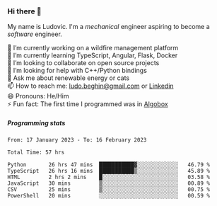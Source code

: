 ### Hi there 👋

My name is Ludovic. I'm a *mechanical* engineer aspiring to become a *software* engineer.

 🔭 I’m currently working on a wildfire management platform<br/>
 🌱 I’m currently learning TypeScript, Angular, Flask, Docker<br/>
 👯 I’m looking to collaborate on open source projects<br/>
 🤔 I’m looking for help with C++/Python bindings<br/>
 💬 Ask me about renewable energy or cats<br/>
 📫 How to reach me: ludo.beghin@gmail.com or [Linkedin](https://www.linkedin.com/in/ludovic-beghin/)<br/>
 😄 Pronouns: He/Him<br/>
 ⚡ Fun fact: The first time I programmed was in [Algobox](https://fr.wikipedia.org/wiki/Algobox)<br/>

##### Programming stats
<!--START_SECTION:waka-->

```text
From: 17 January 2023 - To: 16 February 2023

Total Time: 57 hrs

Python       26 hrs 47 mins  ███████████▓░░░░░░░░░░░░░   46.79 %
TypeScript   26 hrs 16 mins  ███████████▒░░░░░░░░░░░░░   45.89 %
HTML         2 hrs 2 mins    █░░░░░░░░░░░░░░░░░░░░░░░░   03.58 %
JavaScript   30 mins         ▒░░░░░░░░░░░░░░░░░░░░░░░░   00.89 %
CSV          25 mins         ▒░░░░░░░░░░░░░░░░░░░░░░░░   00.75 %
PowerShell   20 mins         ░░░░░░░░░░░░░░░░░░░░░░░░░   00.59 %
```

<!--END_SECTION:waka-->

